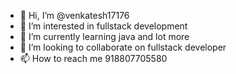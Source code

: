 - 👋 Hi, I’m @venkatesh17176
- 👀 I’m interested in fullstack development 
- 🌱 I’m currently learning java and lot more
- 💞️ I’m looking to collaborate on  fullstack developer 
- 📫 How to reach me 918807705580 

<!---
venkatesh17176/venkatesh17176 is a ✨ special ✨ repository because its `README.md` (this file) appears on your GitHub profile.
You can click the Preview link to take a look at your changes.
--->

